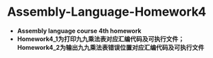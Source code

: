 # Assembly-Language-Homework4
 * **Assembly language course 4th homework**
 * **Homework4_1为打印九九乘法表对应汇编代码及可执行文件；Homework4_2为输出九九乘法表错误位置对应汇编代码及可执行文件**
